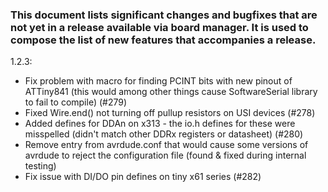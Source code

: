 ### This document lists significant changes and bugfixes that are not yet in a release available via board manager. It is used to compose the list of new features that accompanies a release. 

1.2.3:
* Fix problem with macro for finding PCINT bits with new pinout of ATTiny841 (this would among other things cause SoftwareSerial library to fail to compile) (#279)
* Fixed Wire.end() not turning off pullup resistors on USI devices (#278)
* Added defines for DDAn on x313 - the io.h defines for these were misspelled (didn't match other DDRx registers or datasheet) (#280)
* Remove entry from avrdude.conf that would cause some versions of avrdude to reject the configuration file (found & fixed during internal testing)
* Fix issue with DI/DO pin defines on tiny x61 series (#282)

